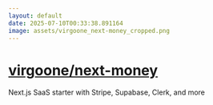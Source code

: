 ```yaml
---
layout: default
date: 2025-07-10T00:33:38.891164
image: assets/virgoone_next-money_cropped.png
---
```


# [virgoone/next-money](https://github.com/virgoone/next-money)

Next.js SaaS starter with Stripe, Supabase, Clerk, and more
